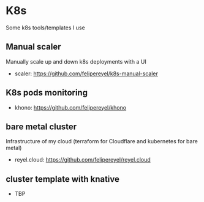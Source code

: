 # K8s
Some k8s tools/templates I use


## Manual scaler
Manually scale up and down k8s deployments with a UI
- scaler: https://github.com/felipereyel/k8s-manual-scaler


## K8s pods monitoring
- khono: https://github.com/felipereyel/khono


## bare metal cluster
Infrastructure of my cloud (terraform for Cloudflare and kubernetes for bare metal)
- reyel.cloud: https://github.com/felipereyel/reyel.cloud


## cluster template with knative
- TBP